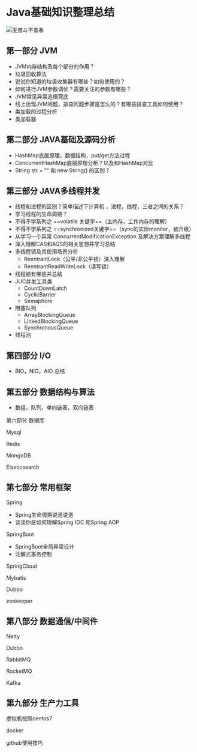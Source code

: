
# Java基础知识整理总结


![无奋斗不青春](C:\Users\huawei\Desktop\20151229113211913.jpg)

## 第一部分 JVM

- JVM内存结构及每个部分的作用？
- 垃圾回收算法
- 说说你知道的垃圾收集器有哪些？如何使用的？
- 如何进行JVM参数调优？需要关注的参数有哪些？
- JVM常见异常追根究底
- 线上出现JVM问题，排查问题步骤是怎么的？有哪些排查工具如何使用？
- 类加载的过程分析
- 类加载器

## 第二部分 JAVA基础及源码分析

- HashMap底层原理，数据结构，put/get方法过程
- ConcurrentHashMap底层原理分析？以及和HashMap对比
- String str = "" 和 new String() 的区别？



## 第三部分 JAVA多线程并发

- 线程和进程的区别？简单描述下计算机 ，进程，线程，三者之间的关系？
- 学习线程的生命周期？
- 不得不学系列之 ==volatile 关键字==（主内存，工作内存的理解）
- 不得不学系列之 ==synchronized关键字==（sync的实际monitor，锁升级）
- 从学习一个异常 ConcurrentModificationException 及解决方案理解多线程
- 深入理解CAS和AQS的相关思想并学习总结
- 多线程锁及其使用场景分析
    - ReentrantLock（公平/非公平锁）深入理解
    - ReentrantReadWriteLock（读写锁）
- 线程锁有哪些并总结
- JUC并发工具类
    - CountDownLatch
    - CyclicBarrier
    - Semaphore
- 阻塞队列
    - ArrayBlockingQueue
    - LinkedBlockingQueue
    - SynchronousQueue
- 线程池

## 第四部分 I/O

- BIO，NIO，AIO 总结

## 第五部分 数据结构与算法

- 数组，队列，单向链表，双向链表

第六部分 数据库

Mysql

Redis

MongoDB

Elasticsearch

## 第七部分 常用框架

Spring

- Spring生命周期说道说道
- 谈谈你是如何理解Spring IOC 和Spring AOP

SpringBoot

- SpringBoot全局异常设计
- 注解式事务控制

SpringCloud

Mybatis

Dubbo

zookeeper

## 第八部分 数据通信/中间件

Netty

Dubbo

RabbitMQ

RocketMQ

Kafka

## 第九部分 生产力工具

虚拟机按照centos7

docker

github使用技巧